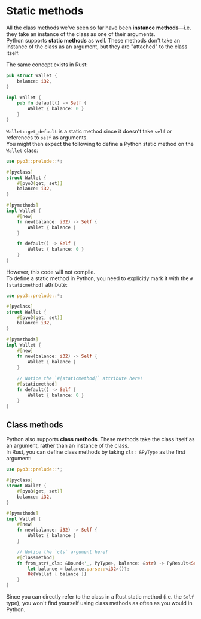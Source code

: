 # Static methods

All the class methods we've seen so far have been **instance methods**—i.e. they take an instance of the class
as one of their arguments.\
Python supports **static methods** as well. These methods don't take an instance of the class as an argument,
but they are "attached" to the class itself.

The same concept exists in Rust:

```rust
pub struct Wallet {
    balance: i32,
}

impl Wallet {
    pub fn default() -> Self {
        Wallet { balance: 0 }
    }
}
```

`Wallet::get_default` is a static method since it doesn't take `self` or references to `self` as arguments.\
You might then expect the following to define a Python static method on the `Wallet` class:

```rust
use pyo3::prelude::*;

#[pyclass]
struct Wallet {
    #[pyo3(get, set)]
    balance: i32,
}

#[pymethods]
impl Wallet {
    #[new]
    fn new(balance: i32) -> Self {
        Wallet { balance }
    }

    fn default() -> Self {
        Wallet { balance: 0 }
    }
}
```

However, this code will not compile.\
To define a static method in Python, you need to explicitly mark it with the `#[staticmethod]` attribute:

```rust
use pyo3::prelude::*;

#[pyclass]
struct Wallet {
    #[pyo3(get, set)]
    balance: i32,
}

#[pymethods]
impl Wallet {
    #[new]
    fn new(balance: i32) -> Self {
        Wallet { balance }
    }
 
    // Notice the `#[staticmethod]` attribute here!
    #[staticmethod]
    fn default() -> Self {
        Wallet { balance: 0 }
    }
}
```

## Class methods

Python also supports **class methods**. These methods take the class itself as an argument, rather than an instance of the class.\
In Rust, you can define class methods by taking `cls: &PyType` as the first argument:

```rust
use pyo3::prelude::*;

#[pyclass]
struct Wallet {
    #[pyo3(get, set)]
    balance: i32,
}

#[pymethods]
impl Wallet {
    #[new]
    fn new(balance: i32) -> Self {
        Wallet { balance }
    }

    // Notice the `cls` argument here!
    #[classmethod]
    fn from_str(_cls: &Bound<'_, PyType>, balance: &str) -> PyResult<Self> {
        let balance = balance.parse::<i32>()?;
        Ok(Wallet { balance })
    }
}
```

Since you can directly refer to the class in a Rust static method (i.e. the `Self` type), you won't find yourself 
using class methods as often as you would in Python.

